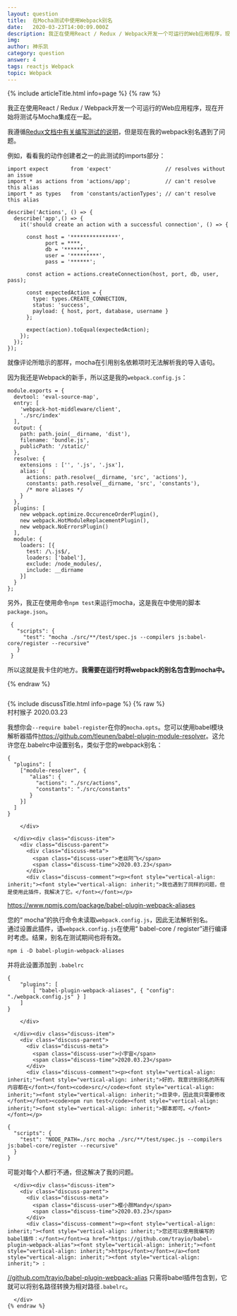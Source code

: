 ```yaml
---
layout: question
title:  在Mocha测试中使用Webpack别名
date:   2020-03-23T14:00:09.000Z
description: 我正在使用React / Redux / Webpack开发一个可运行的Web应用程序，现在开始将测试与Mocha集成在一起。我遵循Redux文档中有...
img: 
author: 神乐凯
category: question
answer: 4
tags: reactjs Webpack
topic: Webpack
---
```

<div class="article-root">
  <div class="article">
    {% include articleTitle.html info=page %}
    {% raw %}
    <div class="article-content"><p><font style="vertical-align: inherit;"><font style="vertical-align: inherit;">我正在使用React / Redux / Webpack开发一个可运行的Web应用程序，现在开始将测试与Mocha集成在一起。</font></font></p>

<p><font style="vertical-align: inherit;"><font style="vertical-align: inherit;">我遵循</font></font><a href="http://rackt.org/redux/docs/recipes/WritingTests.html" rel="noreferrer"><font style="vertical-align: inherit;"><font style="vertical-align: inherit;">Redux文档中有关编写测试的说明</font></font></a><font style="vertical-align: inherit;"><font style="vertical-align: inherit;">，但是现在我的webpack别名遇到了问题。</font></font></p>

<p><font style="vertical-align: inherit;"><font style="vertical-align: inherit;">例如，看看我的动作创建者之一的此测试的imports部分：</font></font></p>

<pre><code>import expect       from 'expect'                 // resolves without an issue<font></font>
import * as actions from 'actions/app';           // can't resolve this alias<font></font>
import * as types   from 'constants/actionTypes'; // can't resolve this alias<font></font>
<font></font>
describe('Actions', () =&gt; {<font></font>
  describe('app',() =&gt; {<font></font>
    it('should create an action with a successful connection', () =&gt; {<font></font>
<font></font>
      const host = '***************',<font></font>
            port = ****,<font></font>
            db = '******',<font></font>
            user = '*********',<font></font>
            pass = '******';<font></font>
<font></font>
      const action = actions.createConnection(host, port, db, user, pass);<font></font>
<font></font>
      const expectedAction = {<font></font>
        type: types.CREATE_CONNECTION,<font></font>
        status: 'success',<font></font>
        payload: { host, port, database, username }<font></font>
      };<font></font>
<font></font>
      expect(action).toEqual(expectedAction);<font></font>
    });<font></font>
  });<font></font>
});<font></font>
</code></pre>

<p><font style="vertical-align: inherit;"><font style="vertical-align: inherit;">就像评论所暗示的那样，mocha在引用别名依赖项时无法解析我的导入语句。 </font></font></p>

<p><font style="vertical-align: inherit;"><font style="vertical-align: inherit;">因为我还是Webpack的新手，所以这是我的</font></font><code>webpack.config.js</code><font style="vertical-align: inherit;"><font style="vertical-align: inherit;">：</font></font></p>

<pre><code>module.exports = {<font></font>
  devtool: 'eval-source-map',<font></font>
  entry: [<font></font>
    'webpack-hot-middleware/client',<font></font>
    './src/index'<font></font>
  ],<font></font>
  output: {<font></font>
    path: path.join(__dirname, 'dist'),<font></font>
    filename: 'bundle.js',<font></font>
    publicPath: '/static/'<font></font>
  },<font></font>
  resolve: {<font></font>
    extensions : ['', '.js', '.jsx'],<font></font>
    alias: {<font></font>
      actions: path.resolve(__dirname, 'src', 'actions'),<font></font>
      constants: path.resolve(__dirname, 'src', 'constants'),<font></font>
      /* more aliases */<font></font>
    }<font></font>
  },<font></font>
  plugins: [<font></font>
    new webpack.optimize.OccurenceOrderPlugin(),<font></font>
    new webpack.HotModuleReplacementPlugin(),<font></font>
    new webpack.NoErrorsPlugin()<font></font>
  ],<font></font>
  module: {<font></font>
    loaders: [{<font></font>
      test: /\.js$/,<font></font>
      loaders: ['babel'],<font></font>
      exclude: /node_modules/,<font></font>
      include: __dirname<font></font>
    }]<font></font>
  }<font></font>
};<font></font>
</code></pre>

<p><font style="vertical-align: inherit;"><font style="vertical-align: inherit;">另外，我正在使用命令</font></font><code>npm test</code><font style="vertical-align: inherit;"><font style="vertical-align: inherit;">来运行mocha，这是我在中使用的脚本</font></font><code>package.json</code><font style="vertical-align: inherit;"><font style="vertical-align: inherit;">。</font></font></p>

<pre><code> {   <font></font>
   "scripts": {<font></font>
     "test": "mocha ./src/**/test/spec.js --compilers js:babel-core/register --recursive"<font></font>
   }<font></font>
 }<font></font>
</code></pre>

<p><font style="vertical-align: inherit;"><font style="vertical-align: inherit;">所以这就是我卡住的地方。</font></font><strong><font style="vertical-align: inherit;"><font style="vertical-align: inherit;">我需要在运行时将webpack的别名包含到mocha中。</font></font></strong> </p></div>
    {% endraw %}
  </div>
  <p style="height: 0;width:0;overflow: hidden;"> 第3116篇《在Mocha测试中使用Webpack别名》来自Winter(https://github.com/aiyld/aiyld.github.io)的站点</p>
  <div class="discuss-wrapper">
    {% include discussTitle.html info=page %}
    {% raw %}
    <div class="discuss-item">
        <div class="discuss-parent">
          <div class="discuss-meta">
            <span class="discuss-user">村村猴子</span>
            <span class="discuss-time">2020.03.23</span>
          </div>
          <div class="discuss-comment"><p><font style="vertical-align: inherit;"><font style="vertical-align: inherit;">我想你会</font></font><code>--require babel-register</code><font style="vertical-align: inherit;"><font style="vertical-align: inherit;">在你的</font></font><code>mocha.opts</code><font style="vertical-align: inherit;"><font style="vertical-align: inherit;">。</font><font style="vertical-align: inherit;">您可以使用babel模块解析器插件</font></font><a href="https://github.com/tleunen/babel-plugin-module-resolver" rel="nofollow noreferrer"><font style="vertical-align: inherit;"><font style="vertical-align: inherit;">https://github.com/tleunen/babel-plugin-module-resolver</font></font></a><font style="vertical-align: inherit;"><font style="vertical-align: inherit;">。</font><font style="vertical-align: inherit;">这允许您在.babelrc中设置别名，类似于您的webpack别名：</font></font></p>

<pre><code>{<font></font>
  "plugins": [<font></font>
    ["module-resolver", {<font></font>
       "alias": {<font></font>
         "actions": "./src/actions",<font></font>
         "constants": "./src/constants"<font></font>
       }<font></font>
    }]<font></font>
  ]<font></font>
}<font></font>
</code></pre></div>
        </div>
        
      </div><div class="discuss-item">
        <div class="discuss-parent">
          <div class="discuss-meta">
            <span class="discuss-user">老丝阿飞</span>
            <span class="discuss-time">2020.03.23</span>
          </div>
          <div class="discuss-comment"><p><font style="vertical-align: inherit;"><font style="vertical-align: inherit;">我也遇到了同样的问题，但是使用此插件，我解决了它。</font></font></p>

<p><a href="https://www.npmjs.com/package/babel-plugin-webpack-aliases" rel="noreferrer"><font style="vertical-align: inherit;"><font style="vertical-align: inherit;">https://www.npmjs.com/package/babel-plugin-webpack-aliases</font></font></a></p>

<p><font style="vertical-align: inherit;"><font style="vertical-align: inherit;">您的“ mocha”的执行命令未读取</font></font><code>webpack.config.js</code><font style="vertical-align: inherit;"><font style="vertical-align: inherit;">，因此无法解析别名。</font></font><br><font style="vertical-align: inherit;"><font style="vertical-align: inherit;">
通过设置此插件，请</font></font><code>webpack.config.js</code><font style="vertical-align: inherit;"><font style="vertical-align: inherit;">在使用“ babel-core / register”进行编译时</font><font style="vertical-align: inherit;">考虑</font><font style="vertical-align: inherit;">。</font><font style="vertical-align: inherit;">结果，别名在测试期间也将有效。</font></font></p>

<pre><code>npm i -D babel-plugin-webpack-aliases
</code></pre>

<p><font style="vertical-align: inherit;"><font style="vertical-align: inherit;">并将此设置添加到 </font></font><code>.babelrc</code></p>

<pre><code>{<font></font>
    "plugins": [<font></font>
        [ "babel-plugin-webpack-aliases", { "config": "./webpack.config.js" } ] <font></font>
    ]<font></font>
}<font></font>
</code></pre></div>
        </div>
        
      </div><div class="discuss-item">
        <div class="discuss-parent">
          <div class="discuss-meta">
            <span class="discuss-user">小宇宙</span>
            <span class="discuss-time">2020.03.23</span>
          </div>
          <div class="discuss-comment"><p><font style="vertical-align: inherit;"><font style="vertical-align: inherit;">好的，我意识到别名的所有内容都在</font></font><code>src/</code><font style="vertical-align: inherit;"><font style="vertical-align: inherit;">目录中，因此我只需要修改</font></font><code>npm run test</code><font style="vertical-align: inherit;"><font style="vertical-align: inherit;">脚本即可。</font></font></p>

<pre><code>{   <font></font>
  "scripts": {<font></font>
    "test": "NODE_PATH=./src mocha ./src/**/test/spec.js --compilers js:babel-core/register --recursive"<font></font>
  }<font></font>
}<font></font>
</code></pre>

<p><font style="vertical-align: inherit;"><font style="vertical-align: inherit;">可能对每个人都行不通，但这解决了我的问题。</font></font></p></div>
        </div>
        
      </div><div class="discuss-item">
        <div class="discuss-parent">
          <div class="discuss-meta">
            <span class="discuss-user">樱小胖Mandy</span>
            <span class="discuss-time">2020.03.23</span>
          </div>
          <div class="discuss-comment"><p><font style="vertical-align: inherit;"><font style="vertical-align: inherit;">您还可以使用我编写的babel插件：</font></font><a href="https://github.com/trayio/babel-plugin-webpack-alias"><font style="vertical-align: inherit;"><font style="vertical-align: inherit;">https</font></font></a><font style="vertical-align: inherit;"><font style="vertical-align: inherit;"> :
 </font><a href="https://github.com/trayio/babel-plugin-webpack-alias"><font style="vertical-align: inherit;">//github.com/trayio/babel-plugin-webpack-alias</font></a><font style="vertical-align: inherit;"> 
只需将babel插件包含到，它就可以将别名路径转换为相对路径</font></font><code>.babelrc</code><font style="vertical-align: inherit;"><font style="vertical-align: inherit;">。</font></font></p></div>
        </div>
        
      </div>
    {% endraw %}
  </div>
<div>
